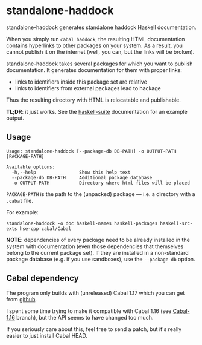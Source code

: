 standalone-haddock
==================

standalone-haddock generates standalone haddock Haskell documentation.

When you simply run `cabal haddock`, the resulting HTML documentation contains
hyperlinks to other packages on your system. As a result, you cannot publish it
on the internet (well, you can, but the links will be broken).

standalone-haddock takes several packages for which you want to publish
documentation. It generates documentation for them with proper links:

* links to identifiers inside this package set are relative
* links to identifiers from external packages lead to hackage

Thus the resulting directory with HTML is relocatable and publishable.

**TL;DR**: it just works. See the [haskell-suite][] documentation for an example
output.

[haskell-suite]: http://haskell-suite.github.io/docs

Usage
-----

    Usage: standalone-haddock [--package-db DB-PATH] -o OUTPUT-PATH [PACKAGE-PATH]

    Available options:
      -h,--help                Show this help text
      --package-db DB-PATH     Additional package database
      -o OUTPUT-PATH           Directory where html files will be placed

`PACKAGE-PATH` is the path to the (unpacked) package — i.e. a directory with a
`.cabal` file.

For example:

    standalone-haddock -o doc haskell-names haskell-packages haskell-src-exts hse-cpp cabal/Cabal

**NOTE**: dependencies of every package need to be already installed in the
system with documentation (even those dependencies that themselves belong to the
current package set). If they are installed in a non-standard package database
(e.g. if you use sandboxes), use the `--package-db` option.

Cabal dependency
----------------

The program only builds with (unreleased) Cabal 1.17 which you can get from
[github](https://github.com/haskell/cabal).

I spent some time trying to make it compatible with Cabal 1.16 (see
[Cabal-1.16][] branch), but the API seems to have changed too much.

If you seriously care about this, feel free to send a patch, but it's really
easier to just install Cabal HEAD.

[Cabal-1.16]: https://github.com/feuerbach/standalone-haddock/tree/Cabal-1.16
